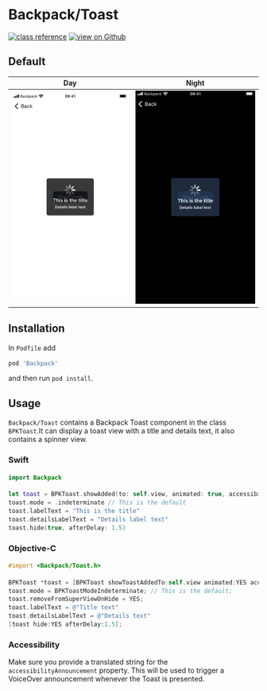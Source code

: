 # Backpack/Toast

[![class reference](https://img.shields.io/badge/Class%20reference-iOS-blue)](https://backpack.github.io/ios/versions/latest/uikit/Classes/BPKToast.html)
[![view on Github](https://img.shields.io/badge/Source%20code-GitHub-lightgrey)](https://github.com/Skyscanner/backpack-ios/tree/main/Backpack/Toast)

## Default

| Day | Night |
| --- | --- |
| ![iPhone 8 simulator](https://raw.githubusercontent.com/Skyscanner/backpack-ios/main/screenshots/iPhone%208-toast___default_lm.png) |![iPhone 8 simulator - dark mode](https://raw.githubusercontent.com/Skyscanner/backpack-ios/main/screenshots/iPhone%208-toast___default_dm.png) |

## Installation

In `Podfile` add

```ruby
pod 'Backpack'
```
and then run `pod install`.

## Usage

`Backpack/Toast` contains a Backpack Toast component in the class `BPKToast`.It can display a toast view with a title and details text, it also contains a spinner view.

### Swift

```swift
import Backpack

let toast = BPKToast.showAdded(to: self.view, animated: true, accessibilityAnnouncement: "Announcement for VoiceOver")
toast.mode = .indeterminate // This is the default
toast.labelText = "This is the title"
toast.detailsLabelText = "Details label text"
toast.hide(true, afterDelay: 1.5)
```

### Objective-C

```objective-c
#import <Backpack/Toast.h>

BPKToast *toast = [BPKToast showToastAddedTo:self.view animated:YES accessibilityAnnouncement:@"Announcement for VoiceOver"];
toast.mode = BPKToastModeIndeterminate; // This is the default;
toast.removeFromSuperViewOnHide = YES;
toast.labelText = @"Title text"
toast.detailsLabelText = @"Details text"
[toast hide:YES afterDelay:1.5];
```

### Accessibility

Make sure you provide a translated string for the `accessibilityAnnouncement` property. This will be used to trigger a VoiceOver announcement whenever the Toast is presented.
